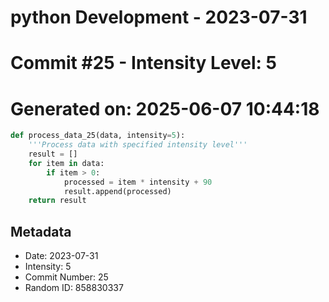 ﻿# python Development - 2023-07-31
# Commit #25 - Intensity Level: 5
# Generated on: 2025-06-07 10:44:18
```python
def process_data_25(data, intensity=5):
    '''Process data with specified intensity level'''
    result = []
    for item in data:
        if item > 0:
            processed = item * intensity + 90
            result.append(processed)
    return result
```
## Metadata
- Date: 2023-07-31
- Intensity: 5
- Commit Number: 25
- Random ID: 858830337
